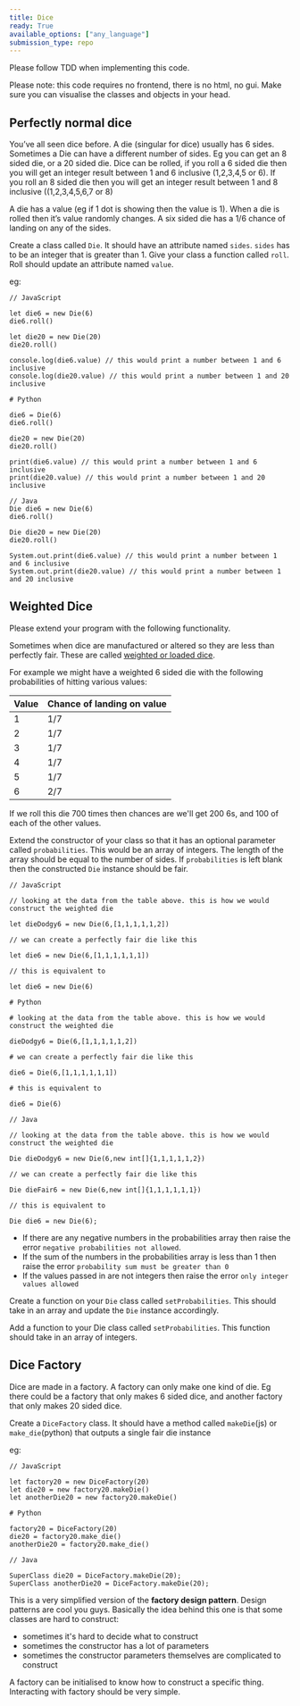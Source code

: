 ```yaml
---
title: Dice
ready: True
available_options: ["any_language"]
submission_type: repo
---
```


Please follow TDD when implementing this code.

Please note: this code requires no frontend, there is no html, no gui. Make sure you can visualise the classes and objects in your head.

## Perfectly normal dice

You’ve all seen dice before. A die (singular for dice) usually has 6 sides. Sometimes a Die can have a different number of sides. Eg you can get an 8 sided die, or a 20 sided die. Dice can be rolled, if you roll a 6 sided die then you will get an integer result between 1 and 6 inclusive (1,2,3,4,5 or 6). If you roll an 8 sided die then you will get an integer result between 1 and 8 inclusive ((1,2,3,4,5,6,7 or 8)

A die has a value (eg if 1 dot is showing then the value is 1). When a die is rolled then it’s value randomly changes. A six sided die has a 1/6 chance of landing on any of the sides.

Create a class called `Die`. It should have an attribute named `sides`. `sides` has to be an integer that is greater than 1. Give your class a function called `roll`. Roll should update an attribute named `value`.

eg:

```
// JavaScript

let die6 = new Die(6)
die6.roll()

let die20 = new Die(20)
die20.roll()

console.log(die6.value) // this would print a number between 1 and 6 inclusive
console.log(die20.value) // this would print a number between 1 and 20 inclusive
```

```
# Python

die6 = Die(6)
die6.roll()

die20 = new Die(20)
die20.roll()

print(die6.value) // this would print a number between 1 and 6 inclusive
print(die20.value) // this would print a number between 1 and 20 inclusive
```

```
// Java
Die die6 = new Die(6)
die6.roll()

Die die20 = new Die(20)
die20.roll()

System.out.print(die6.value) // this would print a number between 1 and 6 inclusive
System.out.print(die20.value) // this would print a number between 1 and 20 inclusive
```

## Weighted Dice

Please extend your program with the following functionality.

Sometimes when dice are manufactured or altered so they are less than perfectly fair. These are called [weighted or loaded dice](https://www.wikihow.com/Load-Dice).

For example we might have a weighted 6 sided die with the following probabilities of hitting various values:

| Value | Chance of landing on value |
| ----- | -------------------------- |
| 1     | 1/7                        |
| 2     | 1/7                        |
| 3     | 1/7                        |
| 4     | 1/7                        |
| 5     | 1/7                        |
| 6     | 2/7                        |

If we roll this die 700 times then chances are we'll get 200 6s, and 100 of each of the other values.

Extend the constructor of your class so that it has an optional parameter called `probabilities`. This would be an array of integers. The length of the array should be equal to the number of sides. If `probabilities` is left blank then the constructed `Die` instance should be fair.

```
// JavaScript

// looking at the data from the table above. this is how we would construct the weighted die

let dieDodgy6 = new Die(6,[1,1,1,1,1,2])

// we can create a perfectly fair die like this

let die6 = new Die(6,[1,1,1,1,1,1])

// this is equivalent to

let die6 = new Die(6)
```

```
# Python

# looking at the data from the table above. this is how we would construct the weighted die

dieDodgy6 = Die(6,[1,1,1,1,1,2])

# we can create a perfectly fair die like this

die6 = Die(6,[1,1,1,1,1,1])

# this is equivalent to

die6 = Die(6)
```

```
// Java

// looking at the data from the table above. this is how we would construct the weighted die

Die dieDodgy6 = new Die(6,new int[]{1,1,1,1,1,2})

// we can create a perfectly fair die like this

Die dieFair6 = new Die(6,new int[]{1,1,1,1,1,1})

// this is equivalent to

Die die6 = new Die(6);

```

- If there are any negative numbers in the probabilities array then raise the error `negative probabilities not allowed`.
- If the sum of the numbers in the probabilities array is less than 1 then raise the error `probability sum must be greater than 0`
- If the values passed in are not integers then raise the error `only integer values allowed`

Create a function on your `Die` class called `setProbabilities`. This should take in an array and update the `Die` instance accordingly.

Add a function to your Die class called `setProbabilities`. This function should take in an array of integers.

## Dice Factory

Dice are made in a factory. A factory can only make one kind of die. Eg there could be a factory that only makes 6 sided dice, and another factory that only makes 20 sided dice.

Create a `DiceFactory` class. It should have a method called `makeDie`(js) or `make_die`(python) that outputs a single fair die instance

eg:

```
// JavaScript

let factory20 = new DiceFactory(20)
let die20 = new factory20.makeDie()
let anotherDie20 = new factory20.makeDie()
```

```
# Python

factory20 = DiceFactory(20)
die20 = factory20.make_die()
anotherDie20 = factory20.make_die()
```

```
// Java

SuperClass die20 = DiceFactory.makeDie(20);
SuperClass anotherDie20 = DiceFactory.makeDie(20);
```

This is a very simplified version of the **factory design pattern**. Design patterns are cool you guys. Basically the idea behind this one is that some classes are hard to construct:

- sometimes it's hard to decide what to construct
- sometimes the constructor has a lot of parameters
- sometimes the constructor parameters themselves are complicated to construct

A factory can be initialised to know how to construct a specific thing. Interacting with factory should be very simple.
